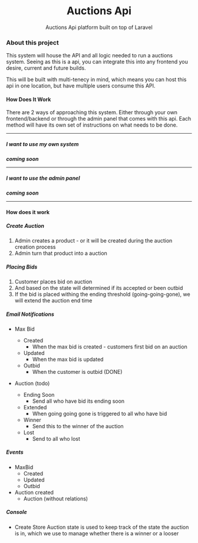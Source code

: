 <h1 align="center">Auctions Api</h1>
<p align="center">Auctions Api platform built on top of Laravel</p>

### About this project
This system will house the API and all logic needed to run a auctions system. Seeing as this is a api, you can integrate this into any frontend you desire, current and future builds.

This will be built with multi-tenecy in mind, which means you can host this api in one location, but have multiple users consume this API.


#### How Does It Work
There are 2 ways of approaching this system. Either through your own frontend/backend or through the admin panel that comes with this api.
Each method will have its own set of instructions on what needs to be done.

---

##### I want to use my own system
**_coming soon_**

---

##### I want to use the admin panel
**_coming soon_**

---

#### How does it work
##### Create Auction
1. Admin creates a product - or it will be created during the auction creation process
2. Admin turn that product into a auction


##### Placing Bids
1. Customer places bid on auction
2. And based on the state will determined if its accepted or been outbid
3. If the bid is placed withing the ending threshold (going-going-gone), we will extend the auction end time


##### Email Notifications 
- Max Bid
  - Created
    - When the max bid is created - customers first bid on an auction
  - Updated
    - When the max bid is updated
  - Outbid
    - When the customer is outbid (DONE)

- Auction (todo)
  - Ending Soon
    - Send all who have bid its ending soon
  - Extended
    - When going going gone is triggered to all who have bid
  - Winner
    - Send this to the winner of the auction
  - Lost
    - Send to all who lost

##### Events
- MaxBid
   - Created
   - Updated
   - Outbid
- Auction created
  - Auction (without relations)
  
##### Console
- Create Store
Auction state is used to keep track of the state the auction is in, which we use to manage whether there is a winner or a looser


